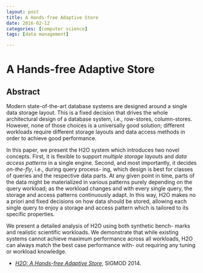 ```yaml
---
layout: post
title: A Hands-free Adaptive Store 
date: 2016-02-12
categories: [computer science]
tags: [data management]

---
```


# A Hands-free Adaptive Store

## Abstract

Modern state-of-the-art database systems are designed around a single data storage layout. This is a fixed decision that drives the whole architectural design of a database system, i.e., row-stores, column-stores. However, none of those choices is a universally good solution; different workloads require different storage layouts and data access methods in order to achieve good performance.In this paper, we present the H2O system which introduces two novel concepts. First, it is flexible to support *multiple storage layouts* and *data access patterns* in a single engine. Second, and most importantly, it decides *on-the-fly*, i.e., during query process- ing, which design is best for classes of queries and the respective data parts. At any given point in time, parts of the data might be materialized in various patterns purely depending on the query workload; as the workload changes and with every single query, the storage and access patterns continuously adapt. In this way, H2O makes no a priori and fixed decisions on how data should be stored, allowing each single query to enjoy a storage and access pattern which is tailored to its specific properties.We present a detailed analysis of H2O using both synthetic bench- marks and realistic scientific workloads. We demonstrate that while existing systems cannot achieve maximum performance across all workloads, H2O can always match the best case performance with- out requiring any tuning or workload knowledge.
* [*H2O: A Hands-free Adaptive Store*](http://sungsoo.github.com/papers/h2o.pdf), SIGMOD 2014. 